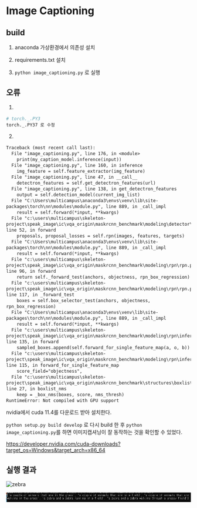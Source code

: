# Image Captioning

## build

1. anaconda 가상환경에서 의존성 설치
2. requirements.txt  설치

3. `python image_captioning.py` 로 실행

## 오류

1.

```python
# torch._.PY3
torch._.PY37 로 수정
```

2.

```
Traceback (most recent call last):  
  File "image_captioning.py", line 176, in <module>
    print(my_caption_model.inference(input))
  File "image_captioning.py", line 160, in inference
    img_feature = self.feature_extractor(img_feature)
  File "image_captioning.py", line 47, in __call__
    detectron_features = self.get_detectron_features(url)
  File "image_captioning.py", line 138, in get_detectron_features
    output = self.detection_model(current_img_list)
  File "C:\Users\multicampus\anaconda3\envs\venv\lib\site-packages\torch\nn\modules\module.py", line 889, in _call_impl
    result = self.forward(*input, **kwargs)
  File "c:\users\multicampus\skeleton-project\speak_image\ic\vqa_origin\maskrcnn_benchmark\modeling\detector\generalized_rcnn.py", line 52, in forward
    proposals, proposal_losses = self.rpn(images, features, targets)
  File "C:\Users\multicampus\anaconda3\envs\venv\lib\site-packages\torch\nn\modules\module.py", line 889, in _call_impl
    result = self.forward(*input, **kwargs)
  File "c:\users\multicampus\skeleton-project\speak_image\ic\vqa_origin\maskrcnn_benchmark\modeling\rpn\rpn.py", line 96, in forward
    return self._forward_test(anchors, objectness, rpn_box_regression)
  File "c:\users\multicampus\skeleton-project\speak_image\ic\vqa_origin\maskrcnn_benchmark\modeling\rpn\rpn.py", line 117, in _forward_test
    boxes = self.box_selector_test(anchors, objectness, rpn_box_regression)
  File "C:\Users\multicampus\anaconda3\envs\venv\lib\site-packages\torch\nn\modules\module.py", line 889, in _call_impl
    result = self.forward(*input, **kwargs)
  File "c:\users\multicampus\skeleton-project\speak_image\ic\vqa_origin\maskrcnn_benchmark\modeling\rpn\inference.py", line 135, in forward
    sampled_boxes.append(self.forward_for_single_feature_map(a, o, b))
  File "c:\users\multicampus\skeleton-project\speak_image\ic\vqa_origin\maskrcnn_benchmark\modeling\rpn\inference.py", line 115, in forward_for_single_feature_map
    score_field="objectness",
  File "c:\users\multicampus\skeleton-project\speak_image\ic\vqa_origin\maskrcnn_benchmark\structures\boxlist_ops.py", line 27, in boxlist_nms
    keep = _box_nms(boxes, score, nms_thresh)
RuntimeError: Not compiled with GPU support
```

nvidia에서 cuda 11.4를 다운로드 받아 설치한다.

`python setup.py build develop` 로 다시 build 한 후 `python image_captioning.py`를 하면 이미지캡셔닝이 잘 동작하는 것을 확인할 수 있었다.

 https://developer.nvidia.com/cuda-downloads?target_os=Windows&target_arch=x86_64 



## 실행 결과

![zebra](\README.assets\zebra.jpeg)

![image-20210903094842192](README.assets\image-20210903094842192.png)

